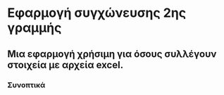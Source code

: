 # Εφαρμογή συγχώνευσης 2ης γραμμής
## Μια εφαρμογή χρήσιμη για όσους συλλέγουν στοιχεία με αρχεία excel.

### Συνοπτικά

